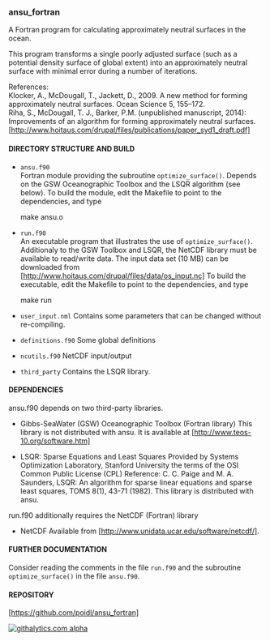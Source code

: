 ### ansu_fortran
A Fortran program for calculating approximately neutral surfaces in the ocean. 

This program transforms a single poorly adjusted surface (such as a 
potential density surface of global extent) into an 
approximately neutral surface with minimal error during a number of iterations. 

References:  
Klocker, A., McDougall, T., Jackett, D., 2009. A new method for forming approximately neutral
surfaces. Ocean Science 5, 155–172.  
Riha, S., McDougall, T. J., Barker, P.M. (unpublished manuscript, 2014): Improvements of an algorithm for 
forming approximately neutral surfaces. 
[http://www.hoitaus.com/drupal/files/publications/paper_syd1_draft.pdf]



#### DIRECTORY STRUCTURE AND BUILD

- `ansu.f90`  
   Fortran module providing the subroutine `optimize_surface()`. Depends on the 
   GSW Oceanographic Toolbox and the LSQR algorithm (see below). To build the module, edit the 
   Makefile to point to the dependencies, and type

	make ansu.o
	
- `run.f90`  
   An executable program that illustrates the use of `optimize_surface()`. Additionaly
   to the GSW Toolbox and LSQR, the NetCDF library must be available to read/write data. The input
   data set (10 MB) can be downloaded from [http://www.hoitaus.com/drupal/files/data/os_input.nc]
   To build the executable, edit the Makefile to point to the dependencies, and type

	make run

- `user_input.nml`
Contains some parameters that can be changed without re-compiling.

- `definitions.f90`
Some global definitions

- `ncutils.f90`
NetCDF input/output

- `third_party`
Contains the LSQR library.




#### DEPENDENCIES
ansu.f90 depends on two third-party libraries.

- Gibbs-SeaWater (GSW) Oceanographic Toolbox (Fortran library)
   This library is not distributed with ansu. It is available at
   [http://www.teos-10.org/software.htm]

- LSQR: Sparse Equations and Least Squares
   Provided by Systems Optimization Laboratory, Stanford 
   University the terms of the OSI Common Public License (CPL)
   Reference: C. C. Paige and M. A. Saunders, LSQR: An algorithm for sparse
   linear equations and sparse least squares, TOMS 8(1), 43-71 (1982). 
   This library is distributed with ansu.


run.f90 additionally requires the NetCDF (Fortran) library

- NetCDF 
   Available from [http://www.unidata.ucar.edu/software/netcdf/].



#### FURTHER DOCUMENTATION
Consider reading the comments in the file `run.f90` and the subroutine `optimize_surface()`
in the file `ansu.f90`.



#### REPOSITORY
[https://github.com/poidl/ansu_fortran]

[![githalytics.com alpha](https://cruel-carlota.pagodabox.com/1b6b47d26b067861a6dbf1387417841f "githalytics.com")](http://githalytics.com/poidl/ansu_fortran.git)
